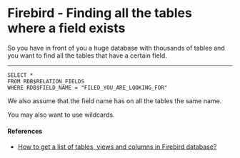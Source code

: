 # Firebird - Finding all the tables where a field exists #

So you have in front of you a huge database with thousands of tables and you want to find all the tables that have a certain field.

<hr id="system-readmore" />

    SELECT *
    FROM RDB$RELATION_FIELDS
    WHERE RDB$FIELD_NAME = "FILED_YOU_ARE_LOOKING_FOR"

We also assume that the field name has on all the tables the same name.

You may also want to use wildcards.

#### References ####
- [How to get a list of tables, views and columns in Firebird database?](http://www.firebirdfaq.org/faq174/)



